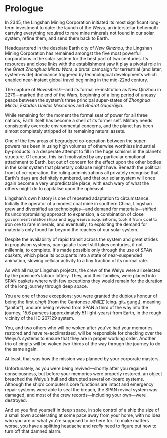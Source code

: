 # Prologue

In 2345, the Lingshan Mining Corporation initiated its most significant long-term investment to date: the launch of the _Weiyu_, an interstellar behemoth carrying everything required to rare mine minerals not found in our solar system, refine them, and send them back to Earth.

Headquartered in the desolate Earth city of _New Qinzhou_, the Lingshan Mining Corporation has remained amongst the five most powerful corporations in the solar system for the best part of two centuries. Its resources and close links with the establishment saw it play a pivotal role in the _Great Zhonghua Minzu Wars_, a brutal campaign for terrestrial (and later, system-wide) dominance triggered by technological developments which enabled near-instant global travel beginning in the mid-22nd century.

The capture of _Novosibirsk_—and its formal re-institution as New Qinzhou in 2279—marked the end of the Wars, beginning of a long period of uneasy peace between the system’s three principal super-states of _Zhonghua Minzu_, _Estados Unidos Mexcanos_ and _Bhārat Gaṇarājya_.

While remaining for the moment the formal seat of power for all three nations, Earth itself has become a shell of its former self. Military needs consistently overrode environmental concerns, and the planet has been almost completely stripped of its remaining natural assets.

One of the few areas of begrudged co-operation between the super-powers has been in using high volumes of otherwise worthless industrial by-products in a desperate attempt to fill in the huge schisms in the planet’s structure. Of course, this isn’t motivated by any particular emotional attachment to Earth, but out of concern for the effect upon the other bodies in the solar system that planetary collapse might have. Beneath the political front of co-operation, the ruling administrations all privately recognise that Earth's days are definitely numbered, and that our solar system will once again become a very unpredictable place, with each wary of what the others might do to capitalise upon the upheaval.

Lingshan’s own history is one of repeated adaptation to circumstance. Initially the operator of a modest coal mine in southern China, Lingshan grew and diversified as technologies—and demand for materials—shifted. Its uncompromising approach to expansion, a combination of close government relationships and aggressive acquisitions, took it from coal to iron ore to rare minerals, and eventually, to exploiting the demand for materials only found far beyond the reaches of our solar system. 

Despite the availability of rapid transit across the system and great strides in propulsion systems, pan-galatic travel still takes centuries, if not millennia, to complete. It's made possible only through the use of _SPAN caskets_, which place its occupants into a state of near-suspended animation, slowing cellular activity to a tiny fraction of its normal rate.

As with all major Lingshan projects, the crew of the Weiyu were all selected by the province’s labour lottery. They, and their families, were placed into SPAN caskets where with few exceptions they would remain for the duration of the long journey through deep space.

You are one of those exceptions: you were granted the dubious honour of being the first _cingit_ (from the Cantonese _清潔工_ [cing₁ git₃ gung₁], meaning “janitor”), and are being revived from SPAN a third of the way into the journey, 15.6 parsecs (approximately 51 light-years) from Earth, in the rough vicinity of the HD 207129 system.

You, and two others who will be woken after you've had your memories restored and have re-acclimatised, will be responsible for checking over the Weiyu’s systems to ensure that they are in proper working order. Another trio of cingits will be woken two-thirds of the way through the journey to do the same again.

At least, that was how the mission was planned by your corporate masters.

Unfortunately, as you were being revived—shortly after you regained consciousness, but before your memories were properly restored, an object breached the Weiyu’s hull and disrupted several on-board systems. Although the ship’s computer’s core functions are intact and emergency repair systems were able to seal the breach, the SPAN revival system was damaged, and most of the crew records—including your own—were destroyed.

And so you find yourself in deep space, in sole control of a ship the size of a small town accelerating at some pace away from your home, with no idea who you are or what you're supposed to be here for. To make matters worse, you have a splitting headache and _really_ need to figure out how to turn off that damned alarm.
